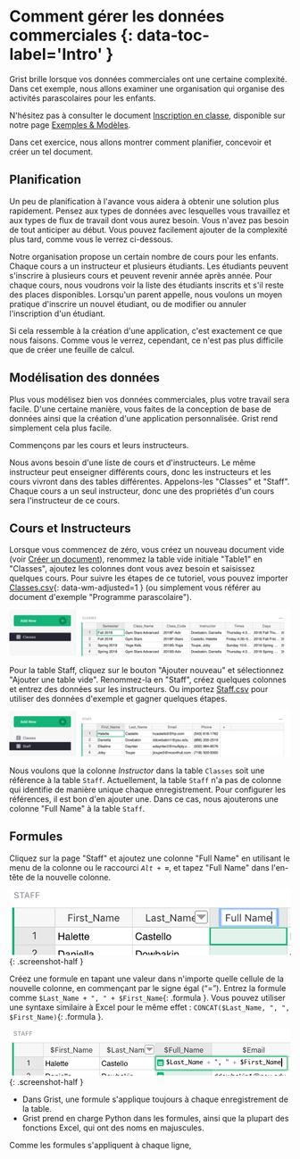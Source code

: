 # Comment gérer les données commerciales {: data-toc-label='Intro' }

Grist brille lorsque vos données commerciales ont une certaine complexité. Dans cet exemple, nous allons examiner une organisation qui organise des activités parascolaires pour les enfants.

N'hésitez pas à consulter le document [Inscription en classe](https://templates.getgrist.com/doc/afterschool-program), disponible sur notre page [Exemples & Modèles](https://public.getgrist.com/p/templates).

Dans cet exercice, nous allons montrer comment planifier, concevoir et créer un tel document.

## Planification

Un peu de planification à l'avance vous aidera à obtenir une solution plus rapidement. Pensez aux types de données avec lesquelles vous travaillez et aux types de flux de travail dont vous aurez besoin. Vous n'avez pas besoin de tout anticiper au début. Vous pouvez facilement ajouter de la complexité plus tard, comme vous le verrez ci-dessous.

Notre organisation propose un certain nombre de cours pour les enfants. Chaque cours a un instructeur et plusieurs étudiants. Les étudiants peuvent s'inscrire à plusieurs cours et peuvent revenir année après année. Pour chaque cours, nous voudrons voir la liste des étudiants inscrits et s'il reste des places disponibles. Lorsqu'un parent appelle, nous voulons un moyen pratique d'inscrire un nouvel étudiant, ou de modifier ou annuler l'inscription d'un étudiant.

Si cela ressemble à la création d'une application, c'est exactement ce que nous faisons. Comme vous le verrez, cependant, ce n'est pas plus difficile que de créer une feuille de calcul.

## Modélisation des données

Plus vous modélisez bien vos données commerciales, plus votre travail sera facile. D'une certaine manière, vous faites de la conception de base de données ainsi que la création d'une application personnalisée. Grist rend simplement cela plus facile.

Commençons par les cours et leurs instructeurs.

Nous avons besoin d'une liste de cours et d'instructeurs. Le même instructeur peut enseigner différents cours, donc les instructeurs et les cours vivront dans des tables différentes. Appelons-les "Classes" et "Staff". Chaque cours a un seul instructeur, donc une des propriétés d'un cours sera l'instructeur de ce cours.

## Cours et Instructeurs

Lorsque vous commencez de zéro, vous créez un nouveau document vide (voir [Créer un document](creating-doc.md)), renommez la table vide initiale "Table1" en "Classes", ajoutez les colonnes dont vous avez besoin et saisissez quelques cours. Pour suivre les étapes de ce tutoriel, vous pouvez importer [Classes.csv](./unlocalized-assets/afterschool-program/Classes.csv){: data-wm-adjusted=1 } (ou simplement vous référer au document d'exemple "Programme parascolaire").

![add-classes](images/afterschool-program/add-classes.png)

Pour la table Staff, cliquez sur le bouton "Ajouter nouveau" et sélectionnez "Ajouter une table vide". Renommez-la en "Staff", créez quelques colonnes et entrez des données sur les instructeurs. Ou importez [Staff.csv](./unlocalized-assets/afterschool-program/Staff.csv) pour utiliser des données d'exemple et gagner quelques étapes.

![add-staff](images/afterschool-program/add-staff.png)

Nous voulons que la colonne *Instructor* dans la table `Classes` soit une référence à la table `Staff`. Actuellement, la table `Staff` n'a pas de colonne qui identifie de manière unique chaque enregistrement. Pour configurer les références, il est bon d'en ajouter une. Dans ce cas, nous ajouterons une colonne "Full Name" à la table `Staff`.

## Formules

Cliquez sur la page "Staff" et ajoutez une colonne "Full Name" en utilisant le menu de la colonne ou le raccourci <code class="keys">*Alt* + **=**</code>, et tapez "Full Name" dans l'en-tête de la nouvelle colonne.

<span class="screenshot-large">*![fullname-rename](images/afterschool-program/fullname-rename.png)*</span>
{: .screenshot-half }

Créez une formule en tapant une valeur dans n'importe quelle cellule de la nouvelle colonne, en commençant par le signe égal (“=”). Entrez la formule comme `$Last_Name + ", " + $First_Name`{: .formula }. Vous pouvez utiliser une syntaxe similaire à Excel pour le même effet : `CONCAT($Last_Name, ", ", $First_Name)`{: .formula }.

<span class="screenshot-large">*![fullname-formula](images/afterschool-program/fullname-formula.png)*</span>
{: .screenshot-half }

  - Dans Grist, une formule s'applique toujours à chaque enregistrement de la table.
  - Grist prend en charge Python dans les formules, ainsi que la plupart des fonctions Excel, qui ont des noms en majuscules.

Comme les formules s'appliquent à chaque ligne,